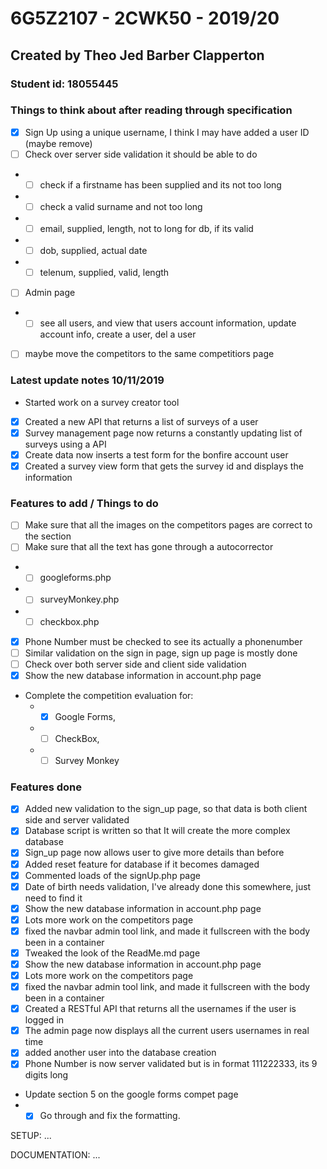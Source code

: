 # 6G5Z2107 - 2CWK50 - 2019/20
## Created by Theo Jed Barber Clapperton
### Student id: 18055445

### Things to think about after reading through specification
- [x] Sign Up using  a unique username, I think I may have added a user ID (maybe remove)
- [ ] Check over server side validation it should be able to do
- - [ ] check if a firstname has been supplied and its not too long
- - [ ] check a valid surname and not too long
- - [ ] email, supplied, length, not to long for db, if its valid
- - [ ] dob, supplied, actual date
- - [ ] telenum, supplied, valid, length
- [ ] Admin page
- - [ ] see all users, and view that users account information, update account info, create a user, del a user
- [ ] maybe move the competitors to the same competitiors page


### Latest update notes 10/11/2019
- Started work on a survey creator tool
- [x] Created a new API that returns a list of surveys of a user
- [x] Survey management page now returns a constantly updating list of surveys using a API
- [x] Create data now inserts a test form for the bonfire account user
- [x] Created a survey view form that gets the survey id and displays the information

### Features to add / Things to do
- [ ] Make sure that all the images on the competitors pages are correct to the section
- [ ] Make sure that all the text has gone through a autocorrector
- - [ ] googleforms.php
- - [ ] surveyMonkey.php
- - [ ] checkbox.php
- [x] Phone Number must be checked to see its actually a phonenumber
- [ ] Similar validation on the sign in page, sign up page is mostly done
- [ ] Check over both server side and client side validation
- [x] Show the new database information in account.php page
- Complete the competition evaluation for:
    - - [x] Google Forms, 
    - - [ ] CheckBox,
    - - [ ] Survey Monkey

### Features done
- [x] Added new validation to the sign_up page, so that data is both client side and server validated
- [x] Database script is written so that It will create the more complex database 
- [x] Sign_up page now allows user to give more details than before
- [x] Added reset feature for database if it becomes damaged
- [x] Commented loads of the signUp.php page
- [x] Date of birth needs validation, I've already done this somewhere, just need to find it
- [x] Show the new database information in account.php page
- [x] Lots more work on the competitors page
- [x] fixed the navbar admin tool link, and made it fullscreen with the body been in a container
- [x] Tweaked the look of the ReadMe.md page
- [x] Show the new database information in account.php page
- [x] Lots more work on the competitors page
- [x] fixed the navbar admin tool link, and made it fullscreen with the body been in a container
- [x] Created a RESTful API that returns all the usernames if the user is logged in
- [x] The admin page now displays all the current users usernames in real time
- [x] added another user into the database creation
- [x] Phone Number is now server validated but is in format 111222333, its 9 digits long
- Update section 5 on the google forms compet page
- - [x] Go through and fix the formatting.

SETUP:
...


DOCUMENTATION:
...
